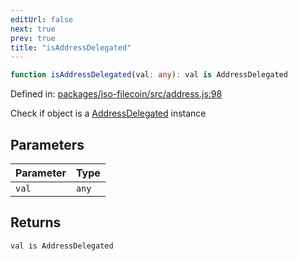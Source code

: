 ```yaml
---
editUrl: false
next: true
prev: true
title: "isAddressDelegated"
---
```


```ts
function isAddressDelegated(val: any): val is AddressDelegated
```

Defined in: [packages/iso-filecoin/src/address.js:98](https://github.com/hugomrdias/filecoin/blob/main/packages/iso-filecoin/src/address.js#L98)

Check if object is a [AddressDelegated](/api/iso-filecoin/address/classes/addressdelegated/) instance

## Parameters

| Parameter | Type |
| ------ | ------ |
| `val` | `any` |

## Returns

`val is AddressDelegated`
